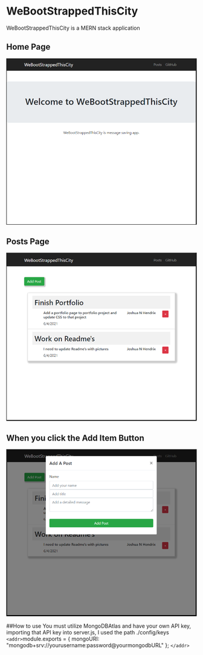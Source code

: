 # WeBootStrappedThisCity
WeBootStrappedThisCity is a MERN stack application 


## Home Page

![Main Page](https://github.com/thejoshuahendrix/WeBootStrappedThisCity/blob/main/images/webootstrappedthiscty1.PNG?raw=true)


## Posts Page

![Posts Page](https://github.com/thejoshuahendrix/WeBootStrappedThisCity/blob/main/images/webootstrappedthiscty2.PNG?raw=true)

## When you click the Add Item Button

![Modal Page](https://github.com/thejoshuahendrix/WeBootStrappedThisCity/blob/main/images/webootstrappedthiscty3.PNG?raw=true)


##How to use
You must utilize MongoDBAtlas and have your own API key, importing that API key into server.js, I used the path ./config/keys
`<addr>`module.exports  = {
    mongoURI: "mongodb+srv://yourusername:password@yourmongodbURL"
};
`</addr>`
